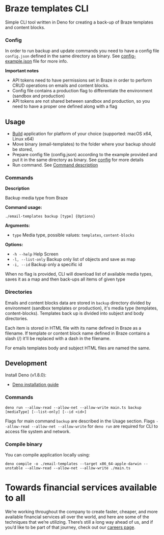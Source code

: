 # Braze templates CLI

Simple CLI tool written in Deno for creating a back-up of Braze templates and content blocks. 

### Config
In order to run backup and update commands you need to have a config file `config.json` defined in the same directory as binary.
See [config-example.json](<https://github.com/AzimoLabs/braze-templates-cli/blob/master/config-example.json>) file for more info.

**Important notes**
- API tokens need to have permissions set in Braze in order to perform CRUD operations on emails and content blocks.
- Config file contains a production flag to differentiate the environment (sandbox and production)
- API tokens are not shared between sandbox and production, so you need to have a proper one defined along with a flag


## Usage

- [Build](#compile-binary) application for platform of your choice (supported: macOS x64, Linux x64)
- Move binary (email-templates) to the folder where your backup should be stored,
- Prepare config file (config.json) according to the example provided and put it in the same directory as binary. See [config](#config) for more details
- Run command. See [Command description](#commands)

### Commands
**Description**

Backup media type from Braze

**Command usage:**
```shell
./email-templates backup [type] {Options}
```
**Arguments:**
- `type`  Media type, possible values: `templates`, `content-blocks`

**Options:**
- `-h --help` Help Screen
- `-l, --list-only` Backup only list of objects and save as map
- `-i, --id` Backup only a specific id 

When no flag is provided, CLI will download list of available media types, saves it as a map and then back-ups all items of given type


### Directories
Emails and content blocks data are stored in `backup` directory divided by environment (sandbox templates or production), it's media type (templates, content-blocks).
Templates back up is divided into subject and body directories.

Each item is stored in HTML file with its name defined in Braze as a filename. If template or content block name defined in Braze contains a slash (/) it'll be replaced with a dash in the filename.

For emails templates body and subject HTML files are named the same.


## Development

Install Deno (v1.8.0):
- [Deno installation guide](<https://deno.land/manual/getting_started/installation>)

### Commands
```shell
deno run --allow-read --allow-net --allow-write main.ts backup [mediaType] [--list-only] [--id <id>]
```
Flags for main command `backup` are described in the Usage section.
Flags `--allow-read --allow-net --allow-write` for `deno run` are required for CLI to access file system and network.

### Compile binary
You can compile application locally using:
```shell
deno compile -o ./email-templates --target x86_64-apple-darwin --unstable --allow-read --allow-net --allow-write ./main.ts
```

# Towards financial services available to all
We’re working throughout the company to create faster, cheaper, and more available financial services all over the world, and here are some of the techniques that we’re utilizing. There’s still a long way ahead of us, and if you’d like to be part of that journey, check out our [careers page](https://bit.ly/3vajnu6).
